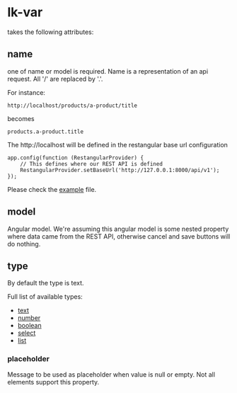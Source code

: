 # lk-var
takes the following attributes:

## name 
one of name or model is required. Name is a representation of an api request. All '/' are replaced by '.'.

For instance:
    
    http://localhost/products/a-product/title

becomes

    products.a-product.title

The http://localhost will be defined in the restangular base url configuration

    app.config(function (RestangularProvider) {
        // This defines where our REST API is defined
        RestangularProvider.setBaseUrl('http://127.0.0.1:8000/api/v1');
    });
Please check the [example](./lib/example.js) file.

## model
Angular model. We're assuming this angular model is some nested property where data came from the REST API, otherwise cancel and save buttons will do nothing.

## type
By default the type is text. 

Full list of available types:

- [text](./lk-var-types/text.md)
- [number](./lk-var-types/number.md)
- [boolean](./lk-var-types/boolean.md)
- [select](./lk-var-types/select.md)
- [list](./lk-var-types/list.md)

### placeholder
Message to be used as placeholder when value is null or empty. Not all elements support this property.
